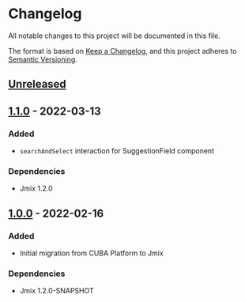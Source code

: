 # Changelog
All notable changes to this project will be documented in this file.

The format is based on [Keep a Changelog](https://keepachangelog.com/en/1.0.0/),
and this project adheres to [Semantic Versioning](https://semver.org/spec/v2.0.0.html).

## [Unreleased]

## [1.1.0] - 2022-03-13

### Added
- `searchAndSelect` interaction for SuggestionField component

### Dependencies
- Jmix 1.2.0


## [1.0.0] - 2022-02-16

### Added
- Initial migration from CUBA Platform to Jmix

### Dependencies
- Jmix 1.2.0-SNAPSHOT


[Unreleased]: https://github.com/mariodavid/jmix-sneferu/compare/1.0.0...HEAD
[1.1.0]: https://github.com/mariodavid/jmix-sneferu/releases/compare/1.0.0...1.1.0
[1.0.0]: https://github.com/mariodavid/jmix-sneferu/releases/tag/1.0.0
